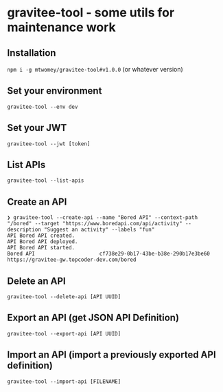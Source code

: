 # gravitee-tool - some utils for maintenance work

## Installation

`npm i -g mtwomey/gravitee-tool#v1.0.0` (or whatever version)

## Set your environment

`gravitee-tool --env dev`

## Set your JWT

`gravitee-tool --jwt [token]`

## List APIs

`gravitee-tool --list-apis`

## Create an API

```angular2html
❯ gravitee-tool --create-api --name "Bored API" --context-path "/bored" --target "https://www.boredapi.com/api/activity" --description "Suggest an activity" --labels "fun"
API Bored API created.
API Bored API deployed.
API Bored API started.
Bored API                     cf738e29-0b17-43be-b38e-290b17e3be60    https://gravitee-gw.topcoder-dev.com/bored
```

## Delete an API

`gravitee-tool --delete-api [API UUID]`

## Export an API (get JSON API Definition)

`gravitee-tool --export-api [API UUID]`

## Import an API (import a previously exported API definition)

`gravitee-tool --import-api [FILENAME]`
